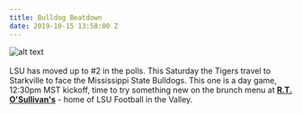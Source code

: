 ```yaml
---
title: Bulldog Beatdown
date: 2019-10-15 13:58:00 Z
---
```


![alt text](https://lsu-phoenix-alumni.github.io/assets/img/MissStateWatchParty.png)  
<br>
LSU has moved up to #2 in the polls. This Saturday the Tigers travel to Starkville to face the Mississippi State Bulldogs. This one is a day game, 12:30pm MST kickoff, time to try something new on the brunch menu at **[R.T. O'Sullivan's][1]** - home of LSU Football in the Valley.  
<br>

[1]: https://scottsdale.rtosullivans.com/ "RTO Scottsdale website"
